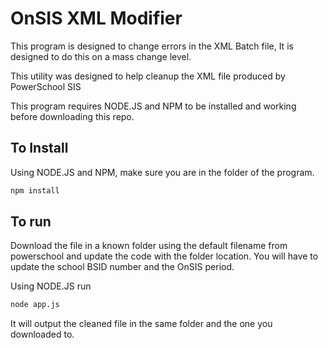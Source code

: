 # OnSIS XML Modifier

This program is designed to change errors in the XML Batch file,  It is designed to do this on a mass change level.

This utility was designed to help cleanup the XML file produced by PowerSchool SIS

This program requires NODE.JS and NPM to be installed and working before downloading this repo.

## To Install

Using NODE.JS and NPM, make sure you are in the folder of the program.

```bash
npm install
```

## To run

Download the file in a known folder using the default filename from powerschool and update the code with the folder location.  You will have to update the school BSID number and the OnSIS period.

Using NODE.JS run

```bash
node app.js
```

It will output the cleaned file in the same folder and the one you downloaded to.
